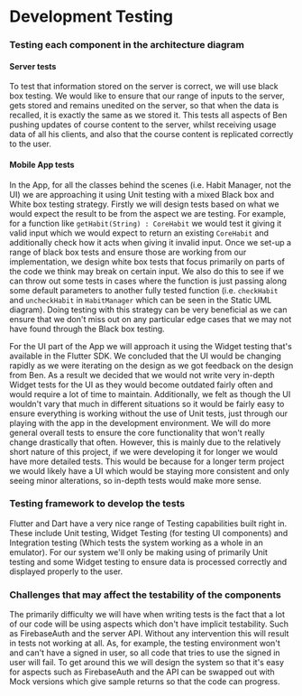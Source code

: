 # Development Testing

### Testing each component in the architecture diagram

#### Server tests

To test that information stored on the server is correct, we will use black box testing. We would like to ensure that our range of inputs to the server, gets stored and remains unedited on the server, so that when the data is recalled, it is exactly the same as we stored it. This tests all aspects of Ben pushing updates of course content to the server, whilst receiving usage data of all his clients, and also that the course content is replicated correctly to the user.

#### Mobile App tests

In the App, for all the classes behind the scenes (i.e. Habit Manager, not the UI) we are approaching it using Unit testing with a mixed Black box and White box testing strategy. Firstly we will design tests based on what we would expect the result to be from the aspect we are testing. For example, for a function like `getHabit(String) : CoreHabit` we would test it giving it valid input which we would expect to return an existing `CoreHabit` and additionally check how it acts when giving it invalid input. Once we set-up a range of black box tests and ensure those are working from our implementation, we design white box tests that focus primarily on parts of the code we think may break on certain input. We also do this to see if we can throw out some tests in cases where the function is just passing along some default parameters to another fully tested function (i.e. `checkHabit` and `uncheckHabit` in `HabitManager` which can be seen in the Static UML diagram). Doing testing with this strategy can be very beneficial as we can ensure that we don't miss out on any particular edge cases that we may not have found through the Black box testing.

For the UI part of the App we will approach it using the Widget testing that's available in the Flutter SDK. We concluded that the UI would be changing rapidly as we were iterating on the design as we got feedback on the design from Ben. As a result we decided that we would not write very in-depth Widget tests for the UI as they would become outdated fairly often and would require a lot of time to maintain. Additionally, we felt as though the UI wouldn't vary that much in different situations so it would be fairly easy to ensure everything is working without the use of Unit tests, just through our playing with the app in the development environment. We will do more general overall tests to ensure the core functionality that won't really change drastically that often. However, this is mainly due to the relatively short nature of this project, if we were developing it for longer we would have more detailed tests. This would be because for a longer term project we would likely have a UI which would be staying more consistent and only seeing minor alterations, so in-depth tests would make more sense.

### Testing framework to develop the tests

Flutter and Dart have a very nice range of Testing capabilities built right in. These include Unit testing, Widget Testing (for testing UI components) and Integration testing (Which tests the system working as a whole in an emulator). For our system we'll only be making using of primarily Unit testing and some Widget testing to ensure data is processed correctly and displayed properly to the user. 

### Challenges that may affect the testability of the components

The primarily difficulty we will have when writing tests is the fact that a lot of our code will be using aspects which don't have implicit testability. Such as FirebaseAuth and the server API. Without any intervention this will result in tests not working at all. As, for example, the testing environment won't and can't have a signed in user, so all code that tries to use the signed in user will fail. To get around this we will design the system so that it's easy for aspects such as FirebaseAuth and the API can be swapped out with Mock versions which give sample returns so that the code can progress.



